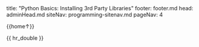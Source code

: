 <frontmatter>
title: "Python Basics: Installing 3rd Party Libraries"
footer: footer.md
head: adminHead.md
siteNav: programming-sitenav.md
pageNav: 4
</frontmatter>

<include src="../../common/header.md" />

<div class="website-content" id="main">
<div id="toc">

{{home↑}}
  
</div>
<div id="main">

<include src="../thirdparty/text.md" />{{ hr_double }}

</div>
</div>